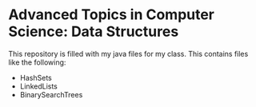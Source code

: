 <h1> Advanced Topics in Computer Science: Data Structures </h2>
<p> This repository is filled with my java files for my class.<b\> This contains files like the following:<b\></p>
<ul>
    <li>HashSets</li>
    <li>LinkedLists</li>
    <li>BinarySearchTrees</li>
</ul>
